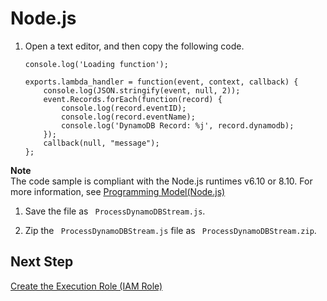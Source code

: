 # Node\.js<a name="with-ddb-example-deployment-pkg-nodejs"></a>

1. Open a text editor, and then copy the following code\. 

   ```
   console.log('Loading function');
   
   exports.lambda_handler = function(event, context, callback) {
       console.log(JSON.stringify(event, null, 2));
       event.Records.forEach(function(record) {
           console.log(record.eventID);
           console.log(record.eventName);
           console.log('DynamoDB Record: %j', record.dynamodb);
       });
       callback(null, "message");
   };
   ```
**Note**  
The code sample is compliant with the Node\.js runtimes v6\.10 or 8\.10\. For more information, see [Programming Model\(Node\.js\)](programming-model.md)

1. Save the file as ` ProcessDynamoDBStream.js`\.

1. Zip the ` ProcessDynamoDBStream.js` file as ` ProcessDynamoDBStream.zip`\. 

## Next Step<a name="ddb-create-deployment-pkg-nodejs-next-step"></a>

 [Create the Execution Role \(IAM Role\)](with-dynamodb-create-execution-role.md) 